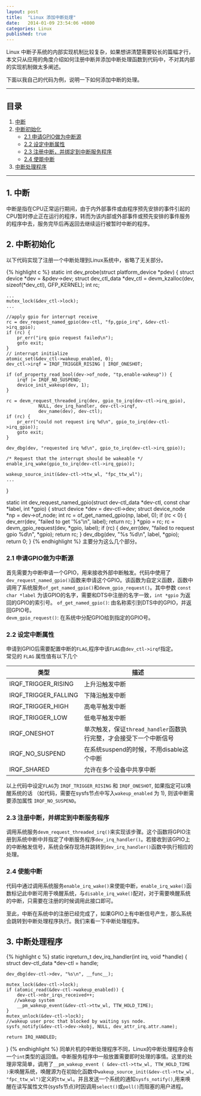 ```yaml
---
layout: post
title:  "Linux 添加中断处理"
date:   2014-01-09 23:54:06 +0800
categories: Linux
published: true
---
```

Linux 中断子系统的内部实现机制比较复杂，如果想讲清楚需要较长的篇幅才行，本文只从应用的角度介绍如何注册中断并添加中断处理函数到代码中，不对其内部的实现机制做太多阐述。

下面以我自己的代码为例，说明一下如何添加中断的处理。

---
## 目录

1. [中断](#1)
2. [中断初始化](#2)
    + [2.1 申请GPIO做为中断源](#2.1)
    + [2.2 设定中断属性](#2.2)
    + [2.3 注册中断，并绑定到中断服务程序](#2.3)
    + [2.4 使能中断](#2.4)
3. [中断处理程序](#3)

---

## <span id="1">1. 中断</span>
中断是指在CPU正常运行期间，由于内外部事件或由程序预先安排的事件引起的CPU暂时停止正在运行的程序，转而为该内部或外部事件或预先安排的事件服务的程序中去，服务完毕后再返回去继续运行被暂时中断的程序。

## <span id="2">2. 中断初始化</span>
以下代码实现了注册一个中断处理到Linux系统中，省略了无关部分。

{% highlight c %}
static int dev_probe(struct platform_device *pdev)
{
	struct device *dev = &pdev->dev;
	struct dev_ctl_data *dev_ctl = devm_kzalloc(dev, sizeof(*dev_ctl),
	GFP_KERNEL);
	int rc;

	...
	mutex_lock(&dev_ctl->lock);
	...
	
    //apply gpio for interrupt receive
	rc = dev_request_named_gpio(dev-ctl, "fp,gpio_irq", &dev-ctl->irq_gpio);
	if (rc) {
		pr_err("irq gpio request failed\n");
		goto exit;
	}
	// interrupt initialize
	atomic_set(&dev_ctl->wakeup_enabled, 0);
	dev_ctl->irqf = IRQF_TRIGGER_RISING | IRQF_ONESHOT;
	
	if (of_property_read_bool(dev->of_node, "tp,enable-wakeup")) {
		irqf |= IRQF_NO_SUSPEND;
		device_init_wakeup(dev, 1);
	}

	rc = devm_request_threaded_irq(dev, gpio_to_irq(dev-ctl->irq_gpio),
				NULL, dev_irq_handler, dev-ctl->irqf,
				dev_name(dev), dev-ctl);
	if (rc) {
		pr_err("could not request irq %d\n", gpio_to_irq(dev-ctl->irq_gpio));
		goto exit;
	}

	dev_dbg(dev, "requested irq %d\n", gpio_to_irq(dev-ctl->irq_gpio));

	/* Request that the interrupt should be wakeable */
	enable_irq_wake(gpio_to_irq(dev-ctl->irq_gpio));

	wakeup_source_init(&dev-ctl->ttw_wl, "fpc_ttw_wl");
	...
}

static int dev_request_named_gpio(struct dev-ctl_data *dev-ctl,
	const char *label, int *gpio)
{
	struct device *dev = dev-ctl->dev;
	struct device_node *np = dev->of_node;
	int rc = of_get_named_gpio(np, label, 0);
	if (rc < 0) {
		dev_err(dev, "failed to get '%s'\n", label);
		return rc;
	}
	*gpio = rc;
	rc = devm_gpio_request(dev, *gpio, label);
	if (rc) {
		dev_err(dev, "failed to request gpio %d\n", *gpio);
		return rc;
	}
	dev_dbg(dev, "%s %d\n", label, *gpio);
	return 0;
}
{% endhighlight %}
主要分为这么几个部分。
### <span id="2.1">2.1 申请GPIO做为中断源</span>   
首先需要为中断申请一个GPIO，用来接收外部中断触发。代码中使用了`dev_request_named_gpio()`函数来申请这个GPIO。该函数为自定义函数，函数中调用了系统服务`of_get_named_gpio()`和`devm_gpio_request()`。其中参数 `const char *label` 为该GPIO的名字，需要和DTS中注册的名字一致，`int *gpio` 为返回的GPIO的索引号。
`of_get_named_gpio()`: 由名称索引到DTS中的GPIO，并返回GPIO号。   
`devm_gpio_request()`: 在系统中分配GPIO给到指定的GPIO号。
### <span id="2.2">2.2 设定中断属性</span>   
申请到GPIO后需要配置中断的`FLAG`,程序中该`FLAG`由`dev_ctl->irqf`指定。   
常见的 `FLAG` 属性值有以下几个
 
|类型|描述|   
|---|---|   
|IRQF_TRIGGER_RISING|上升沿触发中断|
|IRQF_TRIGGER_FALLING|下降沿触发中断|
|IRQF_TRIGGER_HIGH|高电平触发中断|
|IRQF_TRIGGER_LOW|低电平触发中断|
|IRQF_ONESHOT|单次触发，保证`thread_handler`函数执行完整，才会接受下一个中断信号|
|IRQF_NO_SUSPEND|在系统suspend的时候，不用disable这个中断|
|IRQF_SHARED|允许在多个设备中共享中断|  

以上代码中设定`FLAG`为 `IRQF_TRIGGER_RISING` 和 `IRQF_ONESHOT`, 如果指定可以唤醒系统的话 （如代码，需要在sysfs节点中写入`wakeup_enabled` 为 1), 则该中断需要添加属性 `IRQF_NO_SUSPEND`。
### <span id="2.3">2.3 注册中断，并绑定到中断服务程序</span>   
调用系统服务`devm_request_threaded_irq()`来实现该步骤。这个函数将GPIO注册到系统中断中并指定了中断服务程序`dev_irq_handler()`。若接收到该GPIO上的中断触发信号，系统会保存现场并跳转到`dev_irq_handler()`函数中执行相应的处理。
### <span id="2.4">2.4 使能中断</span>
代码中通过调用系统服务`enable_irq_wake()`来使能中断，`enable_irq_wake()`函数标记此中断可用于唤醒系统，与`disable_irq_wake()`配对，对于需要唤醒系统的中断，只需要在注册的时候调用此接口即可。

至此，中断在系统中的注册已经完成了，如果GPIO上有中断信号产生，那么系统会跳转到中断处理程序执行。我们来看一下中断处理程序。

## <span id="3">3. 中断处理程序</span>

{% highlight c %}
static irqreturn_t dev_irq_handler(int irq, void *handle)
{
	struct dev-ctl_data *dev-ctl = handle;

	dev_dbg(dev-ctl->dev, "%s\n", __func__);

	mutex_lock(&dev-ctl->lock);
	if (atomic_read(&dev-ctl->wakeup_enabled)) {
		dev-ctl->nbr_irqs_received++;
       //wakeup system
		__pm_wakeup_event(&dev-ctl->ttw_wl, TTW_HOLD_TIME);
	}
	mutex_unlock(&dev-ctl->lock);
    //wakeup user proc that blocked by waiting sys node.
	sysfs_notify(&dev-ctl->dev->kobj, NULL, dev_attr_irq.attr.name);

	return IRQ_HANDLED;
}
{% endhighlight %}
同单片机的中断处理程序不同，Linux的中断处理程序会有一个`int`类型的返回值。中断服务程序中一般放置需要即时处理的事情。这里的处理非常简单，调用了`__pm_wakeup_event ( &dev-ctl->ttw_wl, TTW_HOLD_TIME )`来唤醒系统，唤醒源为在初始化函数中`wakeup_source_init(&dev-ctl->ttw_wl, "fpc_ttw_wl")`定义的`ttw_wl`。并且发送一个系统的通知`sysfs_notify()`,用来唤醒在读写属性文件(sysfs节点)时因调用`select()`或`poll()`而阻塞的用户进程。

